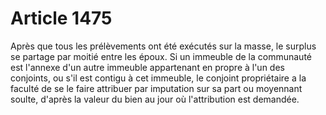 # Article 1475

Après que tous les prélèvements ont été exécutés sur la masse, le surplus se partage par moitié entre les époux.   Si un immeuble de la communauté est l'annexe d'un autre immeuble appartenant en propre à l'un des conjoints, ou s'il est contigu à cet immeuble, le conjoint propriétaire a la faculté de se le faire attribuer par imputation sur sa part ou moyennant soulte, d'après la valeur du bien au jour où l'attribution est demandée.